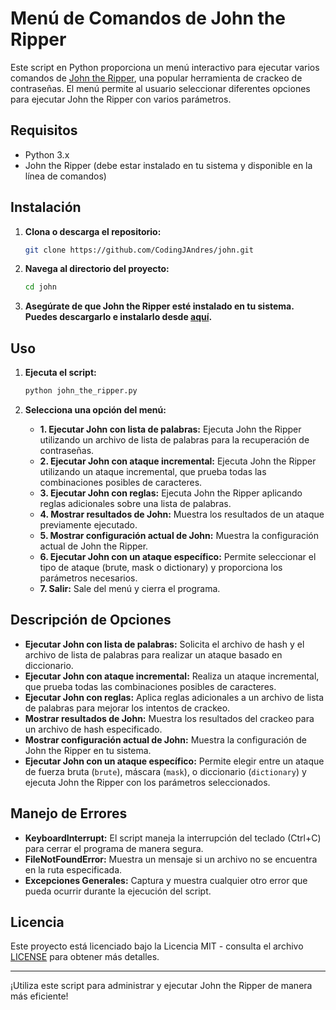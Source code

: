 # Menú de Comandos de John the Ripper

Este script en Python proporciona un menú interactivo para ejecutar varios comandos de [John the Ripper](https://www.openwall.com/john/), una popular herramienta de crackeo de contraseñas. El menú permite al usuario seleccionar diferentes opciones para ejecutar John the Ripper con varios parámetros.

## Requisitos

- Python 3.x
- John the Ripper (debe estar instalado en tu sistema y disponible en la línea de comandos)

## Instalación

1. **Clona o descarga el repositorio:**

    ```bash
    git clone https://github.com/CodingJAndres/john.git
    ```

2. **Navega al directorio del proyecto:**

    ```bash
    cd john
    ```

3. **Asegúrate de que John the Ripper esté instalado en tu sistema. Puedes descargarlo e instalarlo desde [aquí](https://www.openwall.com/john/).**

## Uso

1. **Ejecuta el script:**

    ```bash
    python john_the_ripper.py
    ```

2. **Selecciona una opción del menú:**

    - **1. Ejecutar John con lista de palabras:** Ejecuta John the Ripper utilizando un archivo de lista de palabras para la recuperación de contraseñas.
    - **2. Ejecutar John con ataque incremental:** Ejecuta John the Ripper utilizando un ataque incremental, que prueba todas las combinaciones posibles de caracteres.
    - **3. Ejecutar John con reglas:** Ejecuta John the Ripper aplicando reglas adicionales sobre una lista de palabras.
    - **4. Mostrar resultados de John:** Muestra los resultados de un ataque previamente ejecutado.
    - **5. Mostrar configuración actual de John:** Muestra la configuración actual de John the Ripper.
    - **6. Ejecutar John con un ataque específico:** Permite seleccionar el tipo de ataque (brute, mask o dictionary) y proporciona los parámetros necesarios.
    - **7. Salir:** Sale del menú y cierra el programa.

## Descripción de Opciones

- **Ejecutar John con lista de palabras:** Solicita el archivo de hash y el archivo de lista de palabras para realizar un ataque basado en diccionario.
- **Ejecutar John con ataque incremental:** Realiza un ataque incremental, que prueba todas las combinaciones posibles de caracteres.
- **Ejecutar John con reglas:** Aplica reglas adicionales a un archivo de lista de palabras para mejorar los intentos de crackeo.
- **Mostrar resultados de John:** Muestra los resultados del crackeo para un archivo de hash especificado.
- **Mostrar configuración actual de John:** Muestra la configuración de John the Ripper en tu sistema.
- **Ejecutar John con un ataque específico:** Permite elegir entre un ataque de fuerza bruta (`brute`), máscara (`mask`), o diccionario (`dictionary`) y ejecuta John the Ripper con los parámetros seleccionados.

## Manejo de Errores

- **KeyboardInterrupt:** El script maneja la interrupción del teclado (Ctrl+C) para cerrar el programa de manera segura.
- **FileNotFoundError:** Muestra un mensaje si un archivo no se encuentra en la ruta especificada.
- **Excepciones Generales:** Captura y muestra cualquier otro error que pueda ocurrir durante la ejecución del script.

## Licencia

Este proyecto está licenciado bajo la Licencia MIT - consulta el archivo [LICENSE](LICENSE) para obtener más detalles.

---

¡Utiliza este script para administrar y ejecutar John the Ripper de manera más eficiente!
